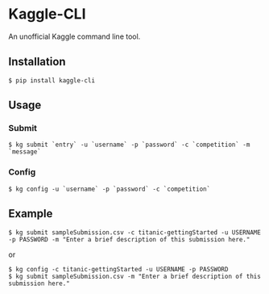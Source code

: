 # Kaggle-CLI
An unofficial Kaggle command line tool.

## Installation
```
$ pip install kaggle-cli
```

## Usage


### Submit
```
$ kg submit `entry` -u `username` -p `password` -c `competition` -m `message`
```

### Config
```
$ kg config -u `username` -p `password` -c `competition`
```

## Example
```
$ kg submit sampleSubmission.csv -c titanic-gettingStarted -u USERNAME -p PASSWORD -m "Enter a brief description of this submission here."
```

or

```
$ kg config -c titanic-gettingStarted -u USERNAME -p PASSWORD
$ kg submit sampleSubmission.csv -m "Enter a brief description of this submission here."
```
